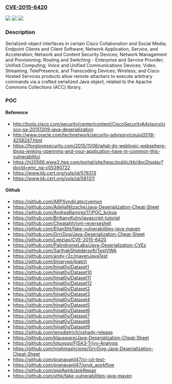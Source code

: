### [CVE-2015-6420](https://cve.mitre.org/cgi-bin/cvename.cgi?name=CVE-2015-6420)
![](https://img.shields.io/static/v1?label=Product&message=n%2Fa&color=blue)
![](https://img.shields.io/static/v1?label=Version&message=n%2Fa%20&color=brightgreen)
![](https://img.shields.io/static/v1?label=Vulnerability&message=n%2Fa&color=brightgreen)

### Description

Serialized-object interfaces in certain Cisco Collaboration and Social Media; Endpoint Clients and Client Software; Network Application, Service, and Acceleration; Network and Content Security Devices; Network Management and Provisioning; Routing and Switching - Enterprise and Service Provider; Unified Computing; Voice and Unified Communications Devices; Video, Streaming, TelePresence, and Transcoding Devices; Wireless; and Cisco Hosted Services products allow remote attackers to execute arbitrary commands via a crafted serialized Java object, related to the Apache Commons Collections (ACC) library.

### POC

#### Reference
- http://tools.cisco.com/security/center/content/CiscoSecurityAdvisory/cisco-sa-20151209-java-deserialization
- http://www.oracle.com/technetwork/security-advisory/cpujul2018-4258247.html
- https://foxglovesecurity.com/2015/11/06/what-do-weblogic-websphere-jboss-jenkins-opennms-and-your-application-have-in-common-this-vulnerability/
- https://h20566.www2.hpe.com/portal/site/hpsc/public/kb/docDisplay?docId=emr_na-c05390722
- https://www.kb.cert.org/vuls/id/576313
- https://www.kb.cert.org/vuls/id/581311

#### Github
- https://github.com/ARPSyndicate/cvemon
- https://github.com/AdeliaNitzsche/Java-Deserialization-Cheat-Sheet
- https://github.com/AndreaRamirez17/POC_bckup
- https://github.com/BrittanyKuhn/javascript-tutorial
- https://github.com/Cheatahh/jvm-reverseshell
- https://github.com/EitanSht/fake-vulnerabilities-java-maven
- https://github.com/GrrrDog/Java-Deserialization-Cheat-Sheet
- https://github.com/Leeziao/CVE-2015-6420
- https://github.com/PalindromeLabs/Java-Deserialization-CVEs
- https://github.com/SarthakShieldersoft/TestVWA
- https://github.com/andy-r2c/mavenJavaTest
- https://github.com/binaryeq/jpatch
- https://github.com/hinat0y/Dataset1
- https://github.com/hinat0y/Dataset10
- https://github.com/hinat0y/Dataset11
- https://github.com/hinat0y/Dataset12
- https://github.com/hinat0y/Dataset2
- https://github.com/hinat0y/Dataset3
- https://github.com/hinat0y/Dataset4
- https://github.com/hinat0y/Dataset5
- https://github.com/hinat0y/Dataset6
- https://github.com/hinat0y/Dataset7
- https://github.com/hinat0y/Dataset8
- https://github.com/hinat0y/Dataset9
- https://github.com/jensdietrich/xshady-release
- https://github.com/klausware/Java-Deserialization-Cheat-Sheet
- https://github.com/lotuxsoo/FISA3-Trivy-Analysis
- https://github.com/mishmashclone/GrrrDog-Java-Deserialization-Cheat-Sheet
- https://github.com/pranavanil47/ci-cd-test-
- https://github.com/pranavanil47/snyk_workflow
- https://github.com/qiqiApink/apkRepair
- https://github.com/xthk/fake-vulnerabilities-java-maven

